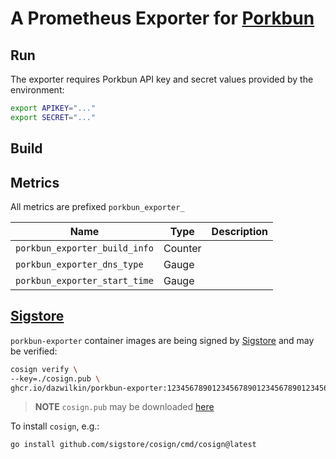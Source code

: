 # A Prometheus Exporter for [Porkbun](https://porkbun.com)

## Run

The exporter requires Porkbun API key and secret values provided by the environment:

```bash
export APIKEY="..."
export SECRET="..."
```

## Build



## Metrics

All metrics are prefixed `porkbun_exporter_`

|Name|Type|Description|
|----|----|-----------|
|`porkbun_exporter_build_info`|Counter||
|`porkbun_exporter_dns_type`|Gauge||
|`porkbun_exporter_start_time`|Gauge||

## [Sigstore](https://www.sigstore.dev/)

`porkbun-exporter` container images are being signed by [Sigstore](https://www.sigstore.dev/) and may be verified:

```bash
cosign verify \
--key=./cosign.pub \
ghcr.io/dazwilkin/porkbun-exporter:1234567890123456789012345678901234567890
```

> **NOTE** `cosign.pub` may be downloaded [here](https://github.com/DazWilkin/porkbun-exporter/blob/master/cosign.pub)

To install `cosign`, e.g.:
```bash
go install github.com/sigstore/cosign/cmd/cosign@latest
```